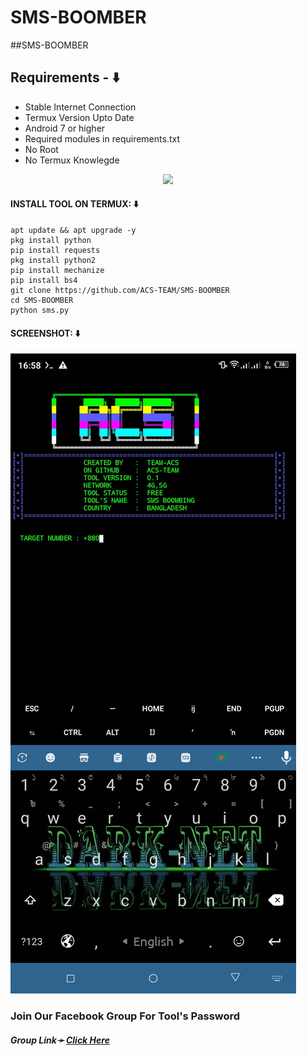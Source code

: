 # SMS-BOOMBER
##SMS-BOOMBER

## Requirements - ⬇️
- Stable Internet Connection
- Termux Version Upto Date
- Android 7 or higher
- Required modules in requirements.txt
- No Root
- No Termux Knowlegde

<p align="center"><img src="https://user-images.githubusercontent.com/88341460/189536974-e0965a1d-3cc8-4507-a4c8-77aaa778a5c1.gif"></p>

#### INSTALL TOOL ON TERMUX: ⬇️
```
apt update && apt upgrade -y
pkg install python
pip install requests
pkg install python2
pip install mechanize
pip install bs4
git clone https://github.com/ACS-TEAM/SMS-BOOMBER
cd SMS-BOOMBER
python sms.py
```



#### SCREENSHOT: ⬇️
![logo](https://github.com/ACS-TEAM/SMS-BOOMBER/blob/main/Screenshot_20240825-165800.jpg)

<h3> Join Our Facebook Group For Tool's Password</h3>
<h5>Group Link➛ <a href="https://facebook.com/groups/1904485096729624//">Click Here</a></h5>
